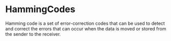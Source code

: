 # HammingCodes
Hamming code is a set of error-correction codes that can be used to detect and correct the errors that can occur when the data is moved or stored from the sender to the receiver.

